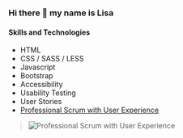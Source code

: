### Hi there 👋 my name is Lisa

#### Skills and Technologies

* HTML
* CSS / SASS / LESS
* Javascript
* Bootstrap
* Accessibility
* Usability Testing
* User Stories
* [Professional Scrum with User Experience](https://www.credly.com/badges/b3aa13d0-cf7f-4dc4-8228-a819e39def34)
> ![Professional Scrum with User Experience](https://images.credly.com/size/340x340/images/253d8e52-e0bb-4806-87f8-b46784afea51/image.png)



<!--
**lisa-ann/lisa-ann** is a ✨ _special_ ✨ repository because its `README.md` (this file) appears on your GitHub profile.

Here are some ideas to get you started:

- 🔭 I’m currently working on ...
- 🌱 I’m currently learning ...
- 👯 I’m looking to collaborate on ...
- 🤔 I’m looking for help with ...
- 💬 Ask me about ...
- 📫 How to reach me: ...
- 😄 Pronouns: ...
- ⚡ Fun fact: ...
-->
